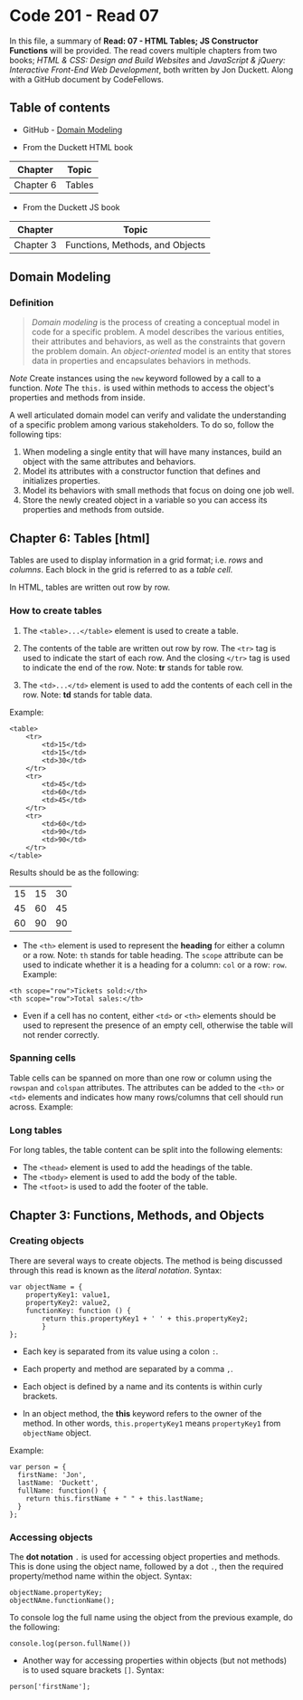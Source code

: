 # Code 201 - Read 07

In this file, a summary of **Read: 07 - HTML Tables; JS Constructor Functions** will be provided. The read covers multiple chapters from two books; *HTML & CSS: Design and Build Websites* and *JavaScript & jQuery: Interactive Front-End Web Development*, both written by Jon Duckett. Along with a GitHub document by CodeFellows.

## Table of contents

* GitHub - [Domain Modeling](https://github.com/codefellows/domain_modeling#domain-modeling)

* From the Duckett HTML book

| Chapter      | Topic |
| -----------  | ----------- |
| Chapter 6    | Tables      |

* From the Duckett JS book

| Chapter      | Topic |
| -----------  | ----------- |
| Chapter 3    | Functions, Methods, and Objects|

## Domain Modeling

### Definition

> *Domain modeling* is the process of creating a conceptual model in code for a specific problem. A model describes the various entities, their attributes and behaviors, as well as the constraints that govern the problem domain. An *object-oriented* model is an entity that stores data in properties and encapsulates behaviors in methods. 

*Note* Create instances using the `new` keyword followed by a call to a function.
*Note* The `this.` is used within methods to access the object's properties and methods from inside.

A well articulated domain model can verify and validate the understanding of a specific problem  among various stakeholders. To do so, follow the following tips:

1. When modeling a single entity that will have many instances, build an object with the same attributes and behaviors.
2. Model its attributes with a constructor function that defines and initializes properties.
3. Model its behaviors with small methods that focus on doing one job well.
4. Store the newly created object in a variable so you can access its properties and methods from outside.

## Chapter 6: Tables [html]

Tables are used to display information in a grid format; i.e. *rows* and *columns*. Each block in the grid is referred to as a *table cell*.

In HTML, tables are written out row by row.

### How to create tables

1. The `<table>...</table>` element is used to create a table.

2. The contents of the table are written out row by row. The `<tr>` tag is used to indicate the start of each row. And the closing `</tr>` tag is used to indicate the end of the row. Note: **tr** stands for table row.

3. The `<td>...</td>` element is used to add the contents of each cell in the row. Note: **td** stands for table data.

Example:

```
<table>
    <tr>
        <td>15</td>
        <td>15</td>
        <td>30</td>
    </tr>
    <tr>
        <td>45</td>
        <td>60</td>
        <td>45</td>
    </tr>
    <tr>
        <td>60</td>
        <td>90</td>
        <td>90</td>
    </tr>
</table>
```

Results should be as the following:

|     |     |     |
| --- | --- | --- |
| 15  | 15  | 30  |
| 45  | 60  | 45  |
| 60  | 90  | 90  |


* The `<th>` element is used to represent the **heading** for either a column or a row. Note: `th` stands for table heading. The `scope` attribute can be used to indicate whether it is a heading for a column: `col` or a row: `row`. Example:

```
<th scope="row">Tickets sold:</th>
<th scope="row">Total sales:</th>
```

* Even if a cell has no content, either `<td>` or `<th>` elements should be used to represent the presence of an empty cell, otherwise the table will not render correctly.

### Spanning cells

Table cells can be spanned on more than one row or column using the `rowspan` and `colspan` attributes. The attributes can be added to the `<th>` or `<td>` elements and indicates how many rows/columns that cell should run across. Example:

### Long tables

For long tables, the table content can be split into the following elements:

* The `<thead>` element is used to add the headings of the table.
* The `<tbody>` element is used to add the body of the table.
* The `<tfoot>` is used to add the footer of the table.

## Chapter 3: Functions, Methods, and Objects

### Creating objects

There are several ways to create objects. The method is being discussed through this read is known as the *literal notation*. Syntax:

```
var objectName = { 
    propertyKey1: value1,
    propertyKey2: value2,
    functionKey: function () { 
        return this.propertyKey1 + ' ' + this.propertyKey2;
        } 
};
```

* Each key is separated from its value using a colon `:`.

* Each property and method are separated by a comma `,`. 

* Each object is defined by a name and its contents is within curly brackets.

* In an object method, the **this** keyword refers to the owner of the method. In other words, `this.propertyKey1` means `propertyKey1` from `objectName` object.

Example:

```
var person = {
  firstName: 'Jon',
  lastName: 'Duckett',
  fullName: function() {
    return this.firstName + " " + this.lastName;
  }
};
```

### Accessing objects

The **dot notation** `.` is used for accessing object properties and methods. This is done using the object name, followed by a dot `.`, then the required property/method name within the object. Syntax: 

```
objectName.propertyKey;
objectNAme.functionName();
```

To console log the full name using the object from the previous example, do the following:

```
console.log(person.fullName())
```

* Another way for accessing properties within objects (but not methods) is to used square brackets `[]`. Syntax:

```
person['firstName'];
```